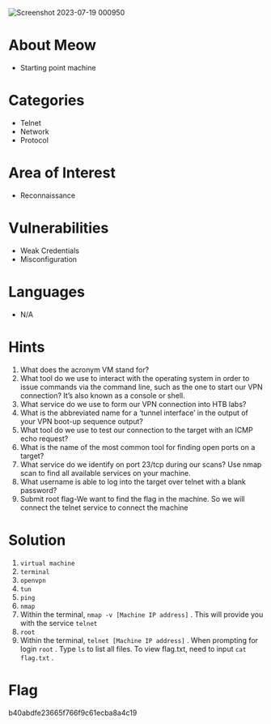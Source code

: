 ![Screenshot 2023-07-19 000950](https://github.com/securepadawan/Hack_The_Box/assets/66234098/f829fa20-4d62-487c-8cf6-3cd87804f81d)

# About Meow

- Starting point machine

# Categories

- Telnet
- Network
- Protocol

# Area of Interest

- Reconnaissance

# Vulnerabilities

- Weak Credentials
- Misconfiguration

# Languages

- N/A

# Hints

1. What does the acronym VM stand for?
2. What tool do we use to interact with the operating system in order to issue commands via the command line, such as the one to start our VPN connection? It’s also known as a console or shell.
3. What service do we use to form our VPN connection into HTB labs?
4. What is the abbreviated name for a ‘tunnel interface’ in the output of your VPN boot-up sequence output?
5. What tool do we use to test our connection to the target with an ICMP echo request?
6. What is the name of the most common tool for finding open ports on a target?
7. What service do we identify on port 23/tcp during our scans? Use nmap scan to find all available services on your machine.
8. What username is able to log into the target over telnet with a blank password?
9. Submit root flag-We want to find the flag in the machine. So we will connect the telnet service to connect the machine

# Solution

1. `virtual machine`
2. `terminal`
3. `openvpn`
4. `tun`
5. `ping`
6. `nmap`
7. Within the terminal, `nmap -v [Machine IP address]` . This will provide you with the service `telnet`
8. `root`
9. Within the terminal, `telnet [Machine IP address]` . When prompting for login `root` . Type `ls` to list all files. To view flag.txt, need to input `cat flag.txt` . 

# Flag

b40abdfe23665f766f9c61ecba8a4c19
